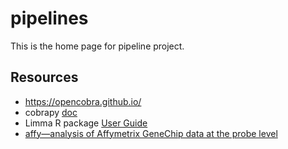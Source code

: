 # pipelines

This is the home page for pipeline project.

## Resources
* https://opencobra.github.io/
* cobrapy [doc](https://cobrapy.readthedocs.io/en/stable/)
* Limma R package [User Guide](https://www.bioconductor.org/packages/release/bioc/vignettes/limma/inst/doc/usersguide.pdf)
* [affy—analysis of Affymetrix GeneChip data at the probe level](./papers/btg405.pdf)
